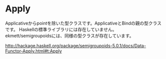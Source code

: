 # Apply

Applicativeからpointを除いた型クラスです。ApplicativeとBindの親の型クラスです。
Haskellの標準ライブラリには存在していません。
ekmett/semigroupoidsには、同様の型クラスが存在しています。

<http://hackage.haskell.org/package/semigroupoids-5.0.1/docs/Data-Functor-Apply.html#t:Apply>
